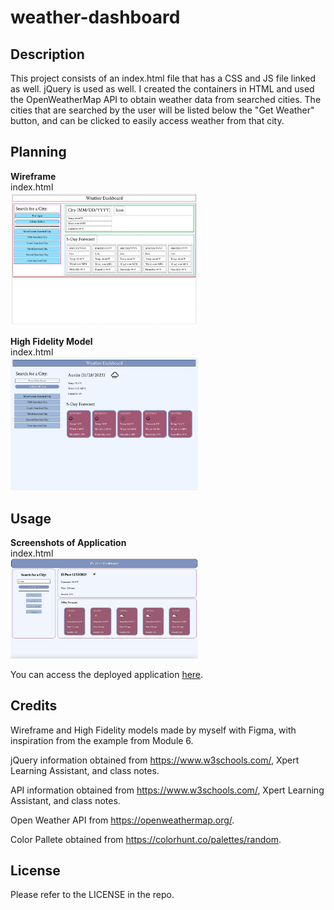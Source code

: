 # weather-dashboard

## Description
This project consists of an index.html file that has a CSS and JS file linked as well. jQuery is used as well. I created the containers in HTML and used the OpenWeatherMap API to obtain weather data from searched cities. The cities that are searched by the user will be listed below the "Get Weather" button, and can be clicked to easily access weather from that city.

## Planning

<strong>Wireframe</strong>
<br>
index.html 
<br>
<img src="./Assets/Planning/Wireframe - Index.png" alt="index wireframe" width="300" height=auto>


<strong>High Fidelity Model</strong>
<br>
index.html 
<br>
<img src="/Assets/Planning/HiFi - Index.png" alt="index high fidelity" width="300" height=auto>


## Usage

<strong>Screenshots of Application</strong>
<br>
index.html 
<br>
<img src="/Assets/Planning/HiFi w: html.png" alt="index deployed" width="300" height=auto>

You can access the deployed application <a href="https://aaron-ross-sanchez.github.io/weather-dashboard/">here</a>.

## Credits

Wireframe and High Fidelity models made by myself with Figma, with inspiration from the example from Module 6.

jQuery information obtained from https://www.w3schools.com/, Xpert Learning Assistant, and class notes.

API information obtained from https://www.w3schools.com/, Xpert Learning Assistant, and class notes.

Open Weather API from https://openweathermap.org/.

Color Pallete obtained from https://colorhunt.co/palettes/random.

## License

Please refer to the LICENSE in the repo.